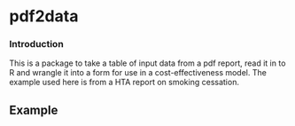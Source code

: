 # pdf2data

### Introduction
This is a package to take a table of input data from a pdf report, read it in to R and wrangle it into a form for use in a cost-effectiveness model.
The example used here is from a HTA report on smoking cessation.

## Example
